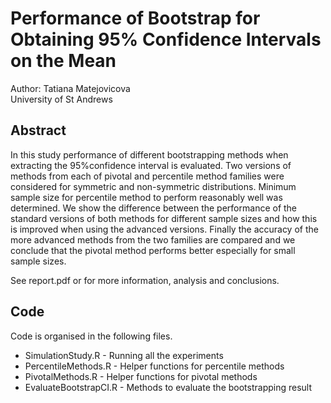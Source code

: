 # Performance of Bootstrap for Obtaining 95% Confidence Intervals on the Mean
Author: Tatiana Matejovicova  
University of St Andrews

## Abstract
In this study performance of different bootstrapping methods when extracting the 95%confidence interval is evaluated. Two versions of methods from each of pivotal and percentile method families were considered for symmetric and non-symmetric distributions. Minimum sample size for percentile method to perform reasonably well was determined. We show the difference between the performance of the standard versions of both methods for different sample sizes and how this is improved when using the advanced versions. Finally the accuracy of the more advanced methods from the two families are compared and we conclude that the pivotal method performs better especially for small sample sizes.

See report.pdf or for more information, analysis and conclusions.

## Code
Code is organised in the following files.
- SimulationStudy.R - Running all the experiments
- PercentileMethods.R - Helper functions for percentile methods
- PivotalMethods.R - Helper functions for pivotal methods
- EvaluateBootstrapCI.R - Methods to evaluate the bootstrapping result
